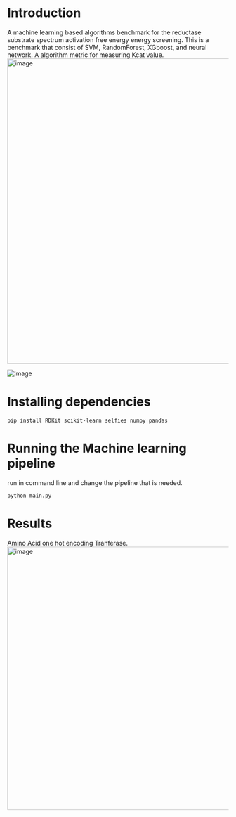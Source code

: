 # Introduction
A machine learning based algorithms benchmark for the reductase substrate spectrum activation free energy energy screening. This is a benchmark that consist of SVM, RandomForest, XGboost, and neural network. A algorithm metric for measuring Kcat value.
<img width="694" alt="image" src="https://github.com/bryankappa/TransferaseML-Benchmark/assets/90988298/12031593-1cd9-47f7-871c-bbccefda31c8">

![image](https://github.com/bryankappa/TransferaseML-Benchmark/assets/90988298/e6fc04ef-844f-4867-b371-78774bfe778a)


# Installing dependencies
`pip install RDKit scikit-learn selfies numpy pandas`

# Running the Machine learning pipeline
run in command line and change the pipeline that is needed.

`python main.py`

# Results
Amino Acid one hot encoding Tranferase.
<img width="599" alt="image" src="https://github.com/bryankappa/TransferaseML-Benchmark/assets/90988298/b4bc9521-8da7-4d0c-8f3c-bf018e2dbe47">
